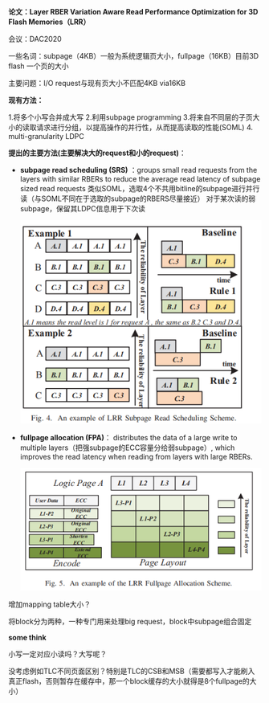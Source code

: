 **论文：Layer RBER Variation Aware Read Performance Optimization for 3D Flash Memories（LRR）**

会议：DAC2020

一些名词：subpage（4KB）一般为系统逻辑页大小，fullpage（16KB）目前3D flash 一个页的大小

主要问题：I/O request与现有页大小不匹配4KB via16KB

**现有方法：**

1.将多个小写合并成大写 2.利用subpage programming 3.将来自不同层的子页大小的读取请求进行分组，以提高操作的并行性，从而提高读取的性能(SOML) 4. multi-granularity LDPC

**提出的主要方法(主要解决大的request和小的request)**：

* **subpage read scheduling (SRS)** ：groups small read requests from the layers with similar RBERs to reduce the average read latency of subpage sized read requests
  类似SOML，选取4个不共用bitline的subpage进行并行读（与SOML不同在于选取的subpage的RBERS尽量接近）
  对于某次读的弱subpage，保留其LDPC信息用于下次读

  ![img](image/Layer-RBER-Variation-Aware-Read-Performance-Optimization-for-3D-Flash-Memories/1635040822307.png)
* **fullpage allocation (FPA)**： distributes the data of a large write to multiple layers（把强subpage的ECC容量分给弱subpage）, which improves the read latency when reading from layers with large RBERs.

  ![img](image/Layer-RBER-Variation-Aware-Read-Performance-Optimization-for-3D-Flash-Memories/1635041268082.png)

增加mapping table大小？

将block分为两种，一种专门用来处理big request，block中subpage组合固定

**some think**

小写一定对应小读吗？大写呢？

没考虑例如TLC不同页面区别？特别是TLC的CSB和MSB（需要都写入才能刷入真正flash，否则暂存在缓存中，那一个block缓存的大小就得是8个fullpage的大小）

